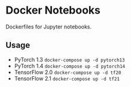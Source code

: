 # Docker Notebooks

Dockerfiles for Jupyter notebooks.

## Usage

- PyTorch 1.3 `docker-compose up -d pytorch13`
- PyTorch 1.4 `docker-compose up -d pytorch14`
- TensorFlow 2.0 `docker-compose up -d tf20`
- TensorFlow 2.1 `docker-compose up -d tf21`
